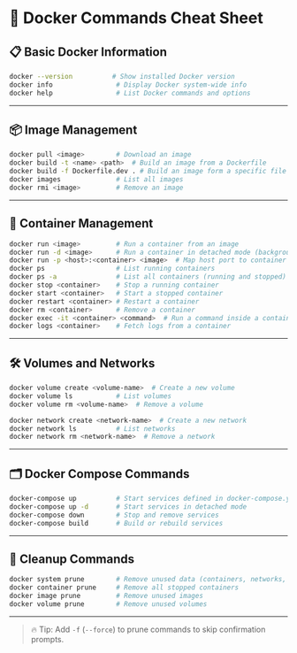 
# 🐳 Docker Commands Cheat Sheet

## 📋 Basic Docker Information
```bash
docker --version          # Show installed Docker version
docker info                # Display Docker system-wide info
docker help                # List Docker commands and options
```

---

## 📦 Image Management
```bash
docker pull <image>        # Download an image
docker build -t <name> <path>  # Build an image from a Dockerfile
docker build -f Dockerfile.dev . # Build an image form a specific file
docker images              # List all images
docker rmi <image>         # Remove an image
```

---

## 🚢 Container Management
```bash
docker run <image>         # Run a container from an image
docker run -d <image>      # Run a container in detached mode (background)
docker run -p <host>:<container> <image>  # Map host port to container port
docker ps                  # List running containers
docker ps -a               # List all containers (running and stopped)
docker stop <container>    # Stop a running container
docker start <container>   # Start a stopped container
docker restart <container> # Restart a container
docker rm <container>      # Remove a container
docker exec -it <container> <command>  # Run a command inside a container (interactive)
docker logs <container>    # Fetch logs from a container
```

---

## 🛠️ Volumes and Networks
```bash
docker volume create <volume-name>  # Create a new volume
docker volume ls           # List volumes
docker volume rm <volume-name>  # Remove a volume

docker network create <network-name>  # Create a new network
docker network ls          # List networks
docker network rm <network-name>  # Remove a network
```

---

## 🗂️ Docker Compose Commands
```bash
docker-compose up          # Start services defined in docker-compose.yml
docker-compose up -d       # Start services in detached mode
docker-compose down        # Stop and remove services
docker-compose build       # Build or rebuild services
```

---

## 🧹 Cleanup Commands
```bash
docker system prune        # Remove unused data (containers, networks, images)
docker container prune     # Remove all stopped containers
docker image prune         # Remove unused images
docker volume prune        # Remove unused volumes
```

---

> 🔥 Tip: Add `-f` (`--force`) to prune commands to skip confirmation prompts.
